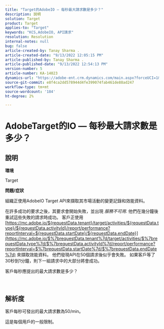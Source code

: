 ```yaml
---
title: "Target的AdobeIO — 每秒最大請求數是多少？"
description: 說明
solution: Target
product: Target
applies-to: "Target"
keywords: "KCS,AdobeIO, API請求"
resolution: Resolution
internal-notes: null
bug: false
article-created-by: Tanay Sharma .
article-created-date: "9/13/2022 12:05:15 PM"
article-published-by: Tanay Sharma .
article-published-date: "9/13/2022 12:54:13 PM"
version-number: 5
article-number: KA-14023
dynamics-url: "https://adobe-ent.crm.dynamics.com/main.aspx?forceUCI=1&pagetype=entityrecord&etn=knowledgearticle&id=b391cf4d-5c33-ed11-9db1-002248086735"
source-git-commit: e8f4ca2dd578944d4fe399074fab461de88ad247
workflow-type: tm+mt
source-wordcount: '184'
ht-degree: 2%

---
```


# AdobeTarget的IO — 每秒最大請求數是多少？

## 說明


<b>環境</b>

Target



<b>問題/症狀</b>

組織正使用AdobeIO Target API來擷取其市場活動的變更記錄和效能資料。

在許多成功的要求之後，其要求會開始失敗，並出現 *服務不可用*. 他們在幾分鐘後重試這些失敗的請求時成功。 客戶正使用 [https://mc.adobe.io/${requestData.tenant}/target/activities/${requestData.type}/${requestData.activityId}/report/performance?reportInterval=${requestData.startDate}/${requestData.endDate}](https://mc.adobe.io/$%7brequestData.tenant%7d/target/activities/$%7brequestData.type%7d/$%7brequestData.activityId%7d/report/performance?reportInterval=$%7brequestData.startDate%7d/$%7brequestData.endDate%7d) 來擷取效能資料。 他們發現API在50個請求後似乎會失敗。 如果客戶等了30秒到1分鐘，則下一組請求中的大部分將會成功。



客戶每秒應提出的最大請求數是多少？
<br><br> <br>

## 解析度


客戶每秒可發出的最大請求數為50/min。

這是每個用戶的一般限制。
